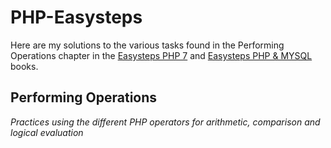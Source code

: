 # PHP-Easysteps
Here are my solutions to the various tasks found in the Performing Operations chapter in the [Easysteps PHP 7](https://www.amazon.co.uk/PHP-easy-steps-Mike-McGrath/dp/184078718X/ref=tmm_pap_swatch_0?_encoding=UTF8&qid=1635860753&sr=8-1) and [Easysteps PHP &amp; MYSQL](https://www.amazon.co.uk/PHP-MySQL-easy-steps-2nd/dp/1840788275/ref=tmm_pap_swatch_0?_encoding=UTF8&qid=&sr=) books.


## Performing Operations

*Practices using the different PHP operators for arithmetic, comparison and logical evaluation*

